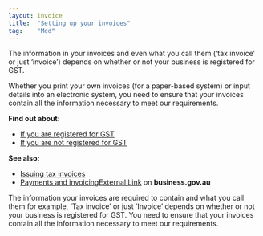 ```yaml
---
layout: invoice
title:  "Setting up your invoices"
tag:    "Med"
---
```


<p>The information in your invoices and even what you call them (‘tax invoice’ or just ‘invoice’) depends on whether or not your business is registered for GST.</p>
<p>Whether you print your own invoices (for a paper-based system) or input details into an electronic system, you need to ensure that your invoices contain all the information necessary to meet our requirements.</p>
<p><strong>Find out about:</strong></p>
<ul>
<li><a href="/business/manage-your-invoices,-payments-and-records/getting-started/setting-up-your-invoices/if-you-are-registered-for-gst">If you are registered for GST</a></li>
<li><a href="/business/manage-your-invoices,-payments-and-records/getting-started/setting-up-your-invoices/if-you-are-not-registered-for-gst">If you are not registered for GST</a></li>
</ul>
<p><strong>See also:</strong></p>
<ul>
<li><a href="/Business/GST/Issuing-tax-invoices/">Issuing tax invoices</a></li>
<li><a href="http://www.business.gov.au/business-topics/selling-products-and-services/payments-and-invoicing/Pages/default.aspx" class="external">Payments and invoicing<span>External Link</span></a> on <strong>business.gov.au</strong></li>
</ul>
<span class="hidden">The information your invoices are required to contain and what you call them for example, ‘Tax invoice’ or just ‘Invoice’ depends on whether or not your business is registered for GST. You need to ensure that your invoices contain all the information necessary to meet our requirements.</span>

